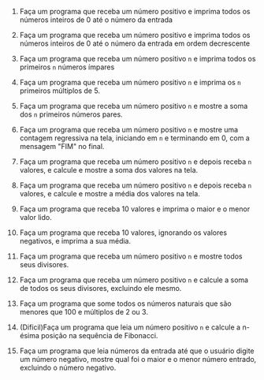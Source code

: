 1. Faça um programa que receba um número positivo e imprima todos os números inteiros de 0 até o número da entrada

1. Faça um programa que receba um número positivo e imprima todos os números inteiros de 0 até o número da entrada em ordem decrescente

1. Faça um programa que receba um número positivo `n` e imprima todos os primeiros `n` números ímpares

1. Faça um programa que receba um número positivo `n` e imprima os `n` primeiros múltiplos de 5.

1. Faça um programa que receba um número positivo `n` e mostre a soma dos `n` primeiros números pares.

1. Faça um programa que receba um número positivo `n` e mostre uma contagem regressiva na tela, iniciando em `n` e terminando em 0, com a mensagem "FIM" no final.

1. Faça um programa que receba um número positivo `n` e depois receba `n` valores, e calcule e mostre a soma dos valores na tela.

1. Faça um programa que receba um número positivo `n` e depois receba `n` valores, e calcule e mostre a média dos valores na tela.

1. Faça um programa que receba 10 valores e imprima o maior e o menor valor lido.

1. Faça um programa que receba 10 valores, ignorando os valores negativos, e imprima a sua média.

1. Faça um programa que receba um número positivo `n` e mostre todos seus divisores.

1. Faça um programa que receba um número positivo `n` e calcule a soma de todos os seus divisores, excluindo ele mesmo.

1. Faça um programa que some todos os números naturais que são menores que 100 e múltiplos de 2 ou 3.

1. (Difícil)Faça um programa que leia um número positivo `n` e calcule a n-ésima posição na sequência de Fibonacci.


1. Faça um programa que leia números da entrada até que o usuário digite um número negativo, mostre qual foi o maior e o menor número entrado, excluindo o número negativo.



